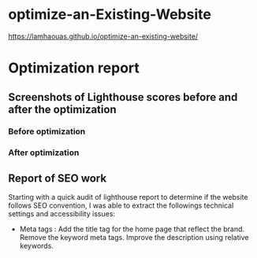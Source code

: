 # optimize-an-Existing-Website
https://lamhaouas.github.io/optimize-an-existing-website/

# Optimization report 
## Screenshots of Lighthouse scores before and after the optimization
### Before optimization
### After optimization
## Report of SEO work
Starting with a quick audit of lighthouse report to determine if the website follows SEO convention, I was able to extract the followings technical settings and accessibility issues:
* Meta tags :
Add the title tag for the home page that reflect the brand.
Remove the keyword meta tags.
Improve the description using relative keywords.